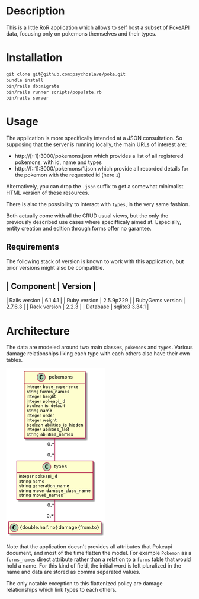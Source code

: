 # Description

This is a little [RoR](https://rubyonrails.org/) application which allows to
self host a subset of [PokeAPI](https://pokeapi.co/docs/v2) data, focusing
only on pokemons themselves and their types.

# Installation

```
git clone git@github.com:psychoslave/poke.git
bundle install
bin/rails db:migrate
bin/rails runner scripts/populate.rb
bin/rails server
```

# Usage

The application is more specifically intended at a JSON consultation.
So supposing that the server is running locally, the main URLs of interest are:

- http://[::1]:3000/pokemons.json which provides a list of all registered
  pokemons, with id, name and types
- http://[::1]:3000/pokemons/1.json which provide all recorded details for
  the pokemon with the requested id (here `1`)

Alternatively, you can drop the `.json` suffix to get a somewhat minimalist
HTML version of these resources.

There is also the possibility to interact with `types`, in the very same fashion.

Both actually come with all the CRUD usual views, but the only the previously
described use cases where specifficaly aimed at. Especially, entity creation
and edition through forms offer no garantee.

## Requirements

The following stack of version is known to work with this application, but
prior versions might also be compatible.

| Component                 | Version         |
-----------------------------------------------
| Rails version             | 6.1.4.1         |
| Ruby version              | 2.5.9p229       |
| RubyGems version          | 2.7.6.3         |
| Rack version              | 2.2.3           |
| Database                  | sqlite3 3.34.1  |

# Architecture

The data are modeled around two main classes, `pokemons` and `types`.
Various damage relationships liking each type with each others also have their
own tables.

![Overview of the database schema](https://raw.githubusercontent.com/psychoslave/poke/main/db/schema.png)

Note that the application doesn't provides all attributes that Pokeapi document,
and most of the time flatten the model. For example `Pokemon` as a `forms_names`
direct attribute rather than a relation to a `forms` table that would hold
a name. For this kind of field, the initial word is left pluralized in the name
and data are stored as comma separated values.

The only notable exception to this flattenized policy are damage relationships
which link types to each others.


